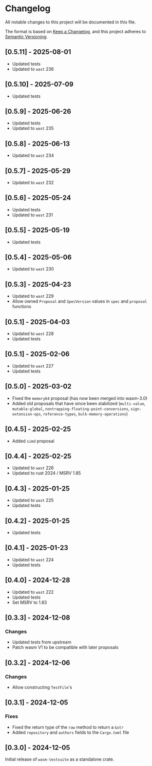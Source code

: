 # Changelog

All notable changes to this project will be documented in this file.

The format is based on [Keep a Changelog](https://keepachangelog.com/en/1.1.0/),
and this project adheres to [Semantic Versioning](https://semver.org/spec/v2.0.0.html).

## [0.5.11] - 2025-08-01

- Updated tests
- Updated to `wast` 236

## [0.5.10] - 2025-07-09

- Updated tests

## [0.5.9] - 2025-06-26

- Updated tests
- Updated to `wast` 235

## [0.5.8] - 2025-06-13

- Updated to `wast` 234

## [0.5.7] - 2025-05-29

- Updated to `wast` 232

## [0.5.6] - 2025-05-24

- Updated tests
- Updated to `wast` 231

## [0.5.5] - 2025-05-19

- Updated tests

## [0.5.4] - 2025-05-06

- Updated to `wast` 230

## [0.5.3] - 2025-04-23

- Updated to `wast` 229
- Allow owned `Proposal` and `SpecVersion` values in `spec` and `proposal` functions

## [0.5.1] - 2025-04-03

- Updated to `wast` 228
- Updated tests

## [0.5.1] - 2025-02-06

- Updated to `wast` 227
- Updated tests

## [0.5.0] - 2025-03-02

- Fixed the `memory64` proposal (has now been merged into wasm-3.0)
- Added old proposals that have since been stabilized (`multi-value`, `mutable-global`, `nontrapping-floating-point-conversions`, `sign-extension-ops`, `reference-types`, `bulk-memory-operations`)

## [0.4.5] - 2025-02-25

- Added `simd` proposal

## [0.4.4] - 2025-02-25

- Updated to `wast` 226
- Updated to rust 2024 / MSRV 1.85

## [0.4.3] - 2025-01-25

- Updated to `wast` 225
- Updated tests

## [0.4.2] - 2025-01-25

- Updated tests

## [0.4.1] - 2025-01-23

- Updated to `wast` 224
- Updated tests

## [0.4.0] - 2024-12-28

- Updated to `wast` 222
- Updated tests
- Set MSRV to 1.83

## [0.3.3] - 2024-12-08

### Changes

- Updated tests from upstream
- Patch wasm V1 to be compatible with later proposals

## [0.3.2] - 2024-12-06

### Changes

- Allow constructing `TestFile`'s

## [0.3.1] - 2024-12-05

### Fixes

- Fixed the return type of the `raw` method to return a `&str`
- Added `repository` and `authors` fields to the `Cargo.toml` file

## [0.3.0] - 2024-12-05

Initial release of `wasm-testsuite` as a standalone crate.
